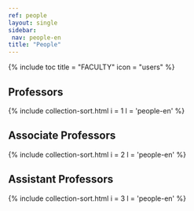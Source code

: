 ```yaml
---
ref: people
layout: single
sidebar:
 nav: people-en
title: "People"
---
```


{% include toc title = "FACULTY" icon = "users" %}

## Professors

{% include collection-sort.html i = 1 l = 'people-en' %}

## Assοciate Professors

{% include collection-sort.html i = 2 l = 'people-en' %}

## Assistant Professors

{% include collection-sort.html i = 3 l = 'people-en' %}
